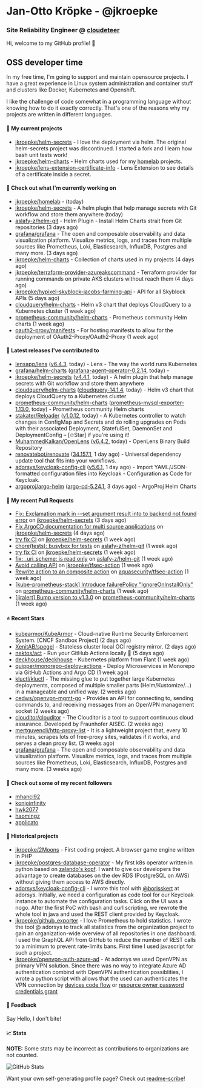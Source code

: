 # Jan-Otto Kröpke - @jkroepke
### Site Reliability Engineer @ [cloudeteer](https://cloudeteer.de/)

Hi, welcome to my GitHub profile! 👋

## OSS developer time
In my free time, I'm going to support and maintain opensource projects. I have a great experience in Linux system administration and container stuff and clusters like Docker, Kubernetes and Openshift.

I like the challenge of code somewhat in a programming language without knowing how to do it exactly correctly. That's one of the reasons why my projects are written in different languages.

#### 🌱 My current projects
- [jkroepke/helm-secrets](https://github.com/jkroepke/helm-secrets) - I love the deployment via helm. The original helm-secrets project was discontinued. I started a fork and I learn how bash unit tests work!
- [jkroepke/helm-charts](https://github.com/jkroepke/helm-charts) - Helm charts used for my [homelab](https://github.com/jkroepke/homelab) projects.
- [jkroepke/lens-extension-certificate-info](https://github.com/jkroepke/lens-extension-certificate-info) - Lens Extension to see details of a certificate inside a secret.

#### 👷 Check out what I'm currently working on

- [jkroepke/homelab](https://github.com/jkroepke/homelab) -  (today)
- [jkroepke/helm-secrets](https://github.com/jkroepke/helm-secrets) - A helm plugin that help manage secrets with Git workflow and store them anywhere (today)
- [aslafy-z/helm-git](https://github.com/aslafy-z/helm-git) - Helm Plugin - Install Helm Charts strait from Git repositories (3 days ago)
- [grafana/grafana](https://github.com/grafana/grafana) - The open and composable observability and data visualization platform. Visualize metrics, logs, and traces from multiple sources like Prometheus, Loki, Elasticsearch, InfluxDB, Postgres and many more.  (3 days ago)
- [jkroepke/helm-charts](https://github.com/jkroepke/helm-charts) - Collection of charts used in my projects (4 days ago)
- [jkroepke/terraform-provider-azureakscommand](https://github.com/jkroepke/terraform-provider-azureakscommand) - Terraform provider for running commands on private AKS clusters without reach them (4 days ago)
- [jkroepke/hypixel-skyblock-jacobs-farming-api](https://github.com/jkroepke/hypixel-skyblock-jacobs-farming-api) - API for all Skyblock APIs (5 days ago)
- [cloudquery/helm-charts](https://github.com/cloudquery/helm-charts) - Helm v3 chart that deploys CloudQuery to a Kubernetes cluster (1 week ago)
- [prometheus-community/helm-charts](https://github.com/prometheus-community/helm-charts) - Prometheus community Helm charts (1 week ago)
- [oauth2-proxy/manifests](https://github.com/oauth2-proxy/manifests) - For hosting manifests to allow for the deployment of OAuth2-Proxy/OAuth2-Proxy (1 week ago)

#### 🔭 Latest releases I've contributed to

- [lensapp/lens](https://github.com/lensapp/lens) ([v6.4.3](https://github.com/lensapp/lens/releases/tag/v6.4.3), today) - Lens - The way the world runs Kubernetes
- [grafana/helm-charts](https://github.com/grafana/helm-charts) ([grafana-agent-operator-0.2.14](https://github.com/grafana/helm-charts/releases/tag/grafana-agent-operator-0.2.14), today) - 
- [jkroepke/helm-secrets](https://github.com/jkroepke/helm-secrets) ([v4.4.1](https://github.com/jkroepke/helm-secrets/releases/tag/v4.4.1), today) - A helm plugin that help manage secrets with Git workflow and store them anywhere
- [cloudquery/helm-charts](https://github.com/cloudquery/helm-charts) ([cloudquery-14.1.4](https://github.com/cloudquery/helm-charts/releases/tag/cloudquery-14.1.4), today) - Helm v3 chart that deploys CloudQuery to a Kubernetes cluster
- [prometheus-community/helm-charts](https://github.com/prometheus-community/helm-charts) ([prometheus-mysql-exporter-1.13.0](https://github.com/prometheus-community/helm-charts/releases/tag/prometheus-mysql-exporter-1.13.0), today) - Prometheus community Helm charts
- [stakater/Reloader](https://github.com/stakater/Reloader) ([v1.0.12](https://github.com/stakater/Reloader/releases/tag/v1.0.12), today) - A Kubernetes controller to watch changes in ConfigMap and Secrets and do rolling upgrades on Pods with their associated Deployment, StatefulSet, DaemonSet and DeploymentConfig – [✩Star] if you&#39;re using it!
- [MuhammedKalkan/OpenLens](https://github.com/MuhammedKalkan/OpenLens) ([v6.4.2](https://github.com/MuhammedKalkan/OpenLens/releases/tag/v6.4.2), today) - OpenLens Binary Build Repository
- [renovatebot/renovate](https://github.com/renovatebot/renovate) ([34.157.1](https://github.com/renovatebot/renovate/releases/tag/34.157.1), 1 day ago) - Universal dependency update tool that fits into your workflows.
- [adorsys/keycloak-config-cli](https://github.com/adorsys/keycloak-config-cli) ([v5.6.1](https://github.com/adorsys/keycloak-config-cli/releases/tag/v5.6.1), 1 day ago) - Import YAML/JSON-formatted configuration files into Keycloak - Configuration as Code for Keycloak.
- [argoproj/argo-helm](https://github.com/argoproj/argo-helm) ([argo-cd-5.24.1](https://github.com/argoproj/argo-helm/releases/tag/argo-cd-5.24.1), 3 days ago) - ArgoProj Helm Charts

#### 🔨 My recent Pull Requests

- [Fix: Exclamation mark in --set argument result into to backend not found error](https://github.com/jkroepke/helm-secrets/pull/353) on [jkroepke/helm-secrets](https://github.com/jkroepke/helm-secrets) (3 days ago)
- [Fix ArgoCD documentation for multi source applications](https://github.com/jkroepke/helm-secrets/pull/351) on [jkroepke/helm-secrets](https://github.com/jkroepke/helm-secrets) (4 days ago)
- [try fix CI](https://github.com/jkroepke/helm-secrets/pull/344) on [jkroepke/helm-secrets](https://github.com/jkroepke/helm-secrets) (1 week ago)
- [chore(tests): busybox for tests](https://github.com/aslafy-z/helm-git/pull/251) on [aslafy-z/helm-git](https://github.com/aslafy-z/helm-git) (1 week ago)
- [try fix CI](https://github.com/jkroepke/helm-secrets/pull/343) on [jkroepke/helm-secrets](https://github.com/jkroepke/helm-secrets) (1 week ago)
- [fix: _uri_scheme: is read only](https://github.com/aslafy-z/helm-git/pull/248) on [aslafy-z/helm-git](https://github.com/aslafy-z/helm-git) (1 week ago)
- [Avoid calling API](https://github.com/jkroepke/tfsec-action/pull/1) on [jkroepke/tfsec-action](https://github.com/jkroepke/tfsec-action) (1 week ago)
- [Rewrite action to an composite action](https://github.com/aquasecurity/tfsec-action/pull/11) on [aquasecurity/tfsec-action](https://github.com/aquasecurity/tfsec-action) (1 week ago)
- [[kube-prometheus-stack] Introduce failurePolicy &#34;IgnoreOnInstallOnly&#34;](https://github.com/prometheus-community/helm-charts/pull/3066) on [prometheus-community/helm-charts](https://github.com/prometheus-community/helm-charts) (1 week ago)
- [[jiralert] Bump version to v1.3.0](https://github.com/prometheus-community/helm-charts/pull/3065) on [prometheus-community/helm-charts](https://github.com/prometheus-community/helm-charts) (1 week ago)

#### ⭐ Recent Stars

- [kubearmor/KubeArmor](https://github.com/kubearmor/KubeArmor) - Cloud-native Runtime Security Enforcement System. [CNCF Sandbox Project] (2 days ago)
- [XenitAB/spegel](https://github.com/XenitAB/spegel) - Stateless cluster local OCI registry mirror. (2 days ago)
- [nektos/act](https://github.com/nektos/act) - Run your GitHub Actions locally 🚀 (5 days ago)
- [deckhouse/deckhouse](https://github.com/deckhouse/deckhouse) - Kubernetes platform from Flant (1 week ago)
- [quipper/monorepo-deploy-actions](https://github.com/quipper/monorepo-deploy-actions) - Deploy Microservices in Monorepo via GitHub Actions and Argo CD (1 week ago)
- [kluctl/kluctl](https://github.com/kluctl/kluctl) - The missing glue to put together large Kubernetes deployments, composed of multiple smaller parts (Helm/Kustomize/...)  in a manageable and unified way. (2 weeks ago)
- [cedws/openvpn-mgmt-go](https://github.com/cedws/openvpn-mgmt-go) - Provides an API for connecting to, sending commands to, and receiving messages from an OpenVPN management socket (2 weeks ago)
- [clouditor/clouditor](https://github.com/clouditor/clouditor) - The Clouditor is a tool to support continuous cloud assurance. Developed by Fraunhofer AISEC. (2 weeks ago)
- [mertguvencli/http-proxy-list](https://github.com/mertguvencli/http-proxy-list) - It is a lightweight project that, every 10 minutes, scrapes lots of free-proxy sites, validates if it works, and serves a clean proxy list. (3 weeks ago)
- [grafana/grafana](https://github.com/grafana/grafana) - The open and composable observability and data visualization platform. Visualize metrics, logs, and traces from multiple sources like Prometheus, Loki, Elasticsearch, InfluxDB, Postgres and many more.  (3 weeks ago)

#### 👯 Check out some of my recent followers

- [mhanci92](https://github.com/mhanci92)
- [konjoinfinity](https://github.com/konjoinfinity)
- [hwk2077](https://github.com/hwk2077)
- [haomingz](https://github.com/haomingz)
- [applicato](https://github.com/applicato)

#### 📜 Historical projects
- [jkroepke/2Moons](https://github.com/jkroepke/2Moons) - First coding project. A browser game engine written in PHP
- [jkroepke/postgres-database-operator](https://github.com/jkroepke/postgres-database-operator) - My first k8s operator written in python based on [zalando's kopf](https://github.com/zalando-incubator/kopf). I want to give our developers the advantage to create databases on the dev RDS (PostgreSQL on AWS) without giving them access to AWS directly.
- [adorsys/keycloak-config-cli](https://github.com/adorsys/keycloak-config-cli) - I wrote this tool with [@borisskert](https://github.com/borisskert) at adorsys. Initially, we need a configuration as code tool for our Keycloak instance to automate the configuration tasks. Click on the UI was a nogo. After the first PoC with bash and curl scripting, we rewrote the whole tool in java and used the REST client provided by Keycloak.
- [jkroepke/github_exporter](https://github.com/jkroepke/github_exporter) - I love Prometheus to hold statistics. I wrote the tool @ adorsys to track all statistics from the organization project to gain an organization-wide overview of all repositories in one dashboard. I used the GraphQL API from GitHub to reduce the number of REST calls to a minimum to prevent rate-limits bans. First time I used javascript for such a project.
- [jkroepke/openvpn-auth-azure-ad](https://github.com/jkroepke/openvpn-auth-azure-ad) - At adorsys we used OpenVPN as primary VPN solution. Since there was no way to integrate Azure AD authentication combind with OpenVPN authentication possiblities, I wrote a python script with allows that the used can authenticates the VPN connection by [devices code flow](https://docs.microsoft.com/en-us/azure/active-directory/develop/v2-oauth2-device-code) or [resource owner password credentials grant](https://docs.microsoft.com/en-us/azure/active-directory/develop/v2-oauth-ropc)

#### 💬 Feedback

Say Hello, I don't bite!

#### 📈 Stats

**NOTE:** Some stats may be incorrect as contributions to organizations
are not counted.

![GitHub Stats](https://github-readme-stats.vercel.app/api?username=jkroepke&count_private=false&theme=tokyonight&show_icons=true)

Want your own self-generating profile page? Check out [readme-scribe](https://github.com/muesli/readme-scribe)!
